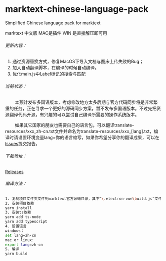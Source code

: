 # marktext-chinese-language-pack

Simplified Chinese language pack for marktext

marktext 中文版
MAC是插件
WIN 是直接解压即可用

###### 更新内容：

1. 通过资源替换方式，修复MacOS下导入文档与图床上传失败的Bug；
2. 加入自动翻译脚本，在编译的时候自动编译。
3. 优化main.js中Label标记的搜索与匹配

###### 当前状态：

        本预计发布多国语版本，考虑修改地方太多后期与官方代码同步将是非常繁重的任务，正在寻求一个更好的源码同步方案，暂不发布多国语版本。不过先把资源翻译代码开源，有兴趣的可以尝试自己编译所需要的操作系统版本。

        如果其它国家的朋友也需要自己的语言包，可以翻译translate-resources/xxx_zh-cn.txt文件并命名为translate-resources/xxx_[lang].txt，编译时请设置环境变量lang=你的语言缩写，如果你希望分享你的翻译成果，可以在[Issues](https://github.com/chinayangxiaowei/marktext-chinese-language-pack/issues)提交报告。

###### 下载地址：

[Releases ](https://github.com/chinayangxiaowei/marktext-chinese-language-pack/releases)

###### 编译方法：

```bash
1. 复制项目文件夹文件到marktext官方源码目录，其中“\.electron-vue\build.js”文件会被替换。
2. 安装项目依赖
yarn install
3. 安装ts依赖
yarn add ts-node
yarn add typescript
4. 设置语言
windows：
set lang=zh-cn
mac or linux:
export lang=zh-cn
5. 编译
yarn build
```
